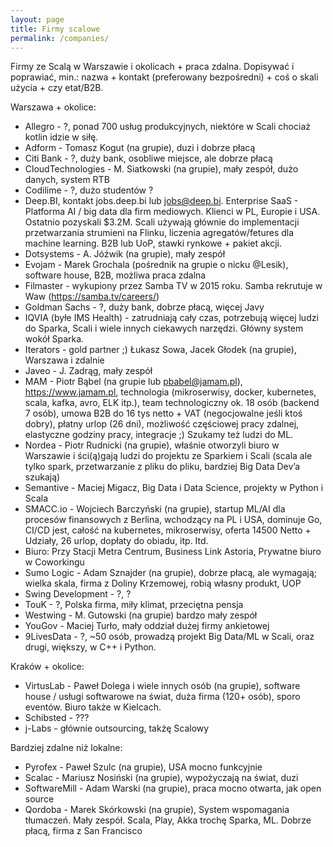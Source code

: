 ```yaml
---
layout: page
title: Firmy scalowe
permalink: /companies/
---
```


Firmy ze Scalą w Warszawie i okolicach + praca zdalna. Dopisywać i poprawiać, min.: nazwa + kontakt (preferowany bezpośredni) + coś o skali użycia + czy etat/B2B.

Warszawa + okolice:
* Allegro - ?, ponad 700 usług produkcyjnych, niektóre w Scali chociaż kotlin idzie w siłę.
* Adform - Tomasz Kogut (na grupie), duzi i dobrze płacą
* Citi Bank - ?, duży bank, osobliwe miejsce, ale dobrze płacą
* CloudTechnologies - M. Siatkowski (na grupie), mały zespół, dużo danych, system RTB
* Codilime - ?, dużo studentów ?
* Deep.BI, kontakt jobs.deep.bi lub jobs@deep.bi. Enterprise SaaS - Platforma AI / big data dla firm mediowych. Klienci w PL, Europie i USA. Ostatnio pozyskali $3.2M. Scali używają głównie do implementacji przetwarzania strumieni na Flinku, liczenia agregatów/fetures dla machine learning. B2B lub UoP, stawki rynkowe + pakiet akcji.
* Dotsystems - A. Jóźwik (na grupie), mały zespół
* Evojam - Marek Grochala (pośrednik na grupie o nicku @Lesik), software house, B2B, możliwa praca zdalna
* Filmaster - wykupiony przez Samba TV w 2015 roku. Samba rekrutuje w Waw (https://samba.tv/careers/)
* Goldman Sachs - ?, duży bank, dobrze płacą, więcej Javy
* IQVIA (byłe IMS Health) - zatrudniają cały czas, potrzebują więcej ludzi do Sparka, Scali i wiele innych ciekawych narzędzi. Główny system wokół Sparka.
* Iterators - gold partner ;) Łukasz Sowa, Jacek Głodek (na grupie), Warszawa i zdalnie
* Javeo - J. Zadrąg, mały zespół
* MAM - Piotr Bąbel (na grupie lub pbabel@jamam.pl), https://www.jamam.pl, technologia (mikroserwisy, docker, kubernetes, scala, kafka, avro, ELK itp.), team technologiczny ok. 18 osób (backend 7 osób), umowa B2B do 16 tys netto + VAT (negocjowalne jeśli ktoś dobry), płatny urlop (26 dni), możliwość częściowej pracy zdalnej, elastyczne godziny pracy, integracje ;) Szukamy też ludzi do ML.
* Nordea - Piotr Rudnicki (na grupie), właśnie otworzyli biuro w Warszawie i ści(ą)gają ludzi do projektu ze Sparkiem i Scali (scala ale tylko spark, przetwarzanie z pliku do pliku, bardziej Big Data Dev’a szukają)
* Semantive - Maciej Migacz, Big Data i Data Science, projekty w Python i Scala
* SMACC.io - Wojciech Barczyński (na grupie), startup ML/AI dla procesów finansowych z Berlina, wchodzący na PL i USA, dominuje Go, CI/CD jest, całość na kubernetes, mikroserwisy, oferta 14500 Netto + Udziały, 26 urlop, dopłaty do obiadu, itp. Itd.
* Biuro: Przy Stacji Metra Centrum, Business Link Astoria, Prywatne biuro w Coworkingu
* Sumo Logic - Adam Sznajder (na grupie), dobrze płacą, ale wymagają; wielka skala, firma z Doliny Krzemowej, robią własny produkt, UOP
* Swing Development - ?, ?
* TouK - ?, Polska firma, miły klimat, przeciętna pensja
* Westwing - M. Gutowski (na grupie) bardzo mały zespół
* YouGov - Maciej Turło, mały oddział dużej firmy ankietowej
* 9LivesData - ?, ~50 osób, prowadzą projekt Big Data/ML w Scali, oraz drugi, większy, w C++ i Python.

Kraków + okolice:
* VirtusLab - Paweł Dolega i wiele innych osób (na grupie), software house / usługi softwarowe na świat, duża firma (120+ osób), sporo eventów. Biuro także w Kielcach.
* Schibsted - ???
* j-Labs - głównie outsourcing, takżę Scalowy

Bardziej zdalne niż lokalne:
* Pyrofex - Paweł Szulc (na grupie), USA mocno funkcyjnie
* Scalac - Mariusz Nosiński (na grupie), wypożyczają na świat, duzi
* SoftwareMill - Adam Warski (na grupie), praca mocno otwarta, jak open source
* Qordoba - Marek Skórkowski (na grupie), System wspomagania tłumaczeń. Mały zespół. Scala, Play, Akka trochę Sparka, ML. Dobrze płacą, firma z San Francisco

